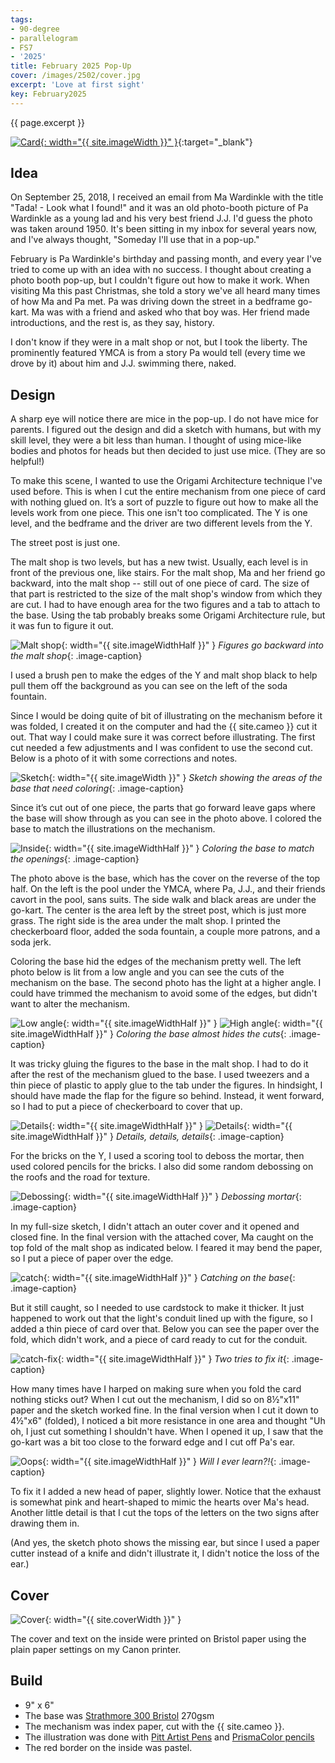 ```yaml
---
tags:
- 90-degree
- parallelogram
- FS7
- '2025'
title: February 2025 Pop-Up
cover: /images/2502/cover.jpg
excerpt: 'Love at first sight'
key: February2025
---
```

{{ page.excerpt }}

[![Card]({{site.baseurl}}/images/2502/popup.gif){: width="{{ site.imageWidth }}" }](/images/2502/popup.gif "Click to replay in a new tab"){:target="_blank"}

## Idea

On September 25, 2018, I received an email from Ma Wardinkle with the title "Tada! - Look what I found!" and it was an old photo-booth picture of Pa Wardinkle as a young lad and his very best friend J.J. I'd guess the photo was taken around 1950. It's been sitting in my inbox for several years now, and I've always thought, "Someday I'll use that in a pop-up."

February is Pa Wardinkle's birthday and passing month, and every year I've tried to come up with an idea with no success. I thought about creating a photo booth pop-up, but I couldn't figure out how to make it work. When visiting Ma this past Christmas, she told a story we've all heard many times of how Ma and Pa met. Pa was driving down the street in a bedframe go-kart. Ma was with a friend and asked who that boy was. Her friend made introductions, and the rest is, as they say, history.

I don't know if they were in a malt shop or not, but I took the liberty. The prominently featured YMCA is from a story Pa would tell (every time we drove by it) about him and J.J. swimming there, naked.

## Design

A sharp eye will notice there are mice in the pop-up. I do not have mice for parents. I figured out the design and did a sketch with humans, but with my skill level, they were a bit less than human. I thought of using mice-like bodies and photos for heads but then decided to just use mice. (They are so helpful!)

To make this scene, I wanted to use the Origami Architecture technique I've used before. This is when I cut the entire mechanism from one piece of card with nothing glued on. It’s a sort of puzzle to figure out how to make all the levels work from one piece. This one isn't too complicated. The Y is one level, and the bedframe and the driver are two different levels from the Y.

The street post is just one.

The malt shop is two levels, but has a new twist. Usually, each level is in front of the previous one, like stairs. For the malt shop, Ma and her friend go backward, into the malt shop -- still out of one piece of card. The size of that part is restricted to the size of the malt shop's window from which they are cut. I had to have enough area for the two figures and a tab to attach to the base. Using the tab probably breaks some Origami Architecture rule, but it was fun to figure it out.

![Malt shop]({{site.baseurl}}/images/2502/malt-shop.jpg){: width="{{ site.imageWidthHalf }}" }
_Figures go backward into the malt shop_{: .image-caption}

I used a brush pen to make the edges of the Y and malt shop black to help pull them off the background as you can see on the left of the soda fountain.

Since I would be doing quite of bit of illustrating on the mechanism before it was folded, I created it on the computer and had the {{ site.cameo }} cut it out. That way I could make sure it was correct before illustrating. The first cut needed a few adjustments and I was confident to use the second cut. Below is a photo of it with some corrections and notes.

![Sketch]({{site.baseurl}}/images/2502/sketch.jpg){: width="{{ site.imageWidth }}" }
_Sketch showing the areas of the base that need coloring_{: .image-caption}

Since it’s cut out of one piece, the parts that go forward leave gaps where the base will show through as you can see in the photo above. I colored the base to match the illustrations on the mechanism.

![Inside]({{site.baseurl}}/images/2502/inside.jpg){: width="{{ site.imageWidthHalf }}" }
_Coloring the base to match the openings_{: .image-caption}

The photo above is the base, which has the cover on the reverse of the top half. On the left is the pool under the YMCA, where Pa, J.J., and their friends cavort in the pool, sans suits. The side walk and black areas are under the go-kart. The center is the area left by the street post, which is just more grass. The right side is the area under the malt shop. I printed the checkerboard floor, added the soda fountain, a couple more patrons, and a soda jerk.

Coloring the base hid the edges of the mechanism pretty well. The left photo below is lit from a low angle and you can see the cuts of the mechanism on the base. The second photo has the light at a higher angle. I could have trimmed the mechanism to avoid some of the edges, but didn't want to alter the mechanism.

![Low angle]({{site.baseurl}}/images/2502/low-angle.jpg){: width="{{ site.imageWidthHalf }}" }
![High angle]({{site.baseurl}}/images/2502/high-angle.jpg){: width="{{ site.imageWidthHalf }}" }
_Coloring the base almost hides the cuts_{: .image-caption}

It was tricky gluing the figures to the base in the malt shop. I had to do it after the rest of the mechanism glued to the base. I used tweezers and a thin piece of plastic to apply glue to the tab under the figures. In hindsight, I should have made the flap for the figure so behind. Instead, it went forward, so I had to put a piece of checkerboard to cover that up.

![Details]({{site.baseurl}}/images/2502/details-1.jpg){: width="{{ site.imageWidthHalf }}" }
![Details]({{site.baseurl}}/images/2502/details-2.jpg){: width="{{ site.imageWidthHalf }}" }
_Details, details, details_{: .image-caption}

For the bricks on the Y, I used a scoring tool to deboss the mortar, then used colored pencils for the bricks. I also did some random debossing on the roofs and the road for texture.

![Debossing]({{site.baseurl}}/images/2502/debossing.jpg){: width="{{ site.imageWidthHalf }}" }
_Debossing mortar_{: .image-caption}

In my full-size sketch, I didn't attach an outer cover and it opened and closed fine. In the final version with the attached cover, Ma caught on the top fold of the malt shop as indicated below. I feared it may bend the paper, so I put a piece of paper over the edge.

![catch]({{site.baseurl}}/images/2502/catch.jpg){: width="{{ site.imageWidthHalf }}" }
_Catching on the base_{: .image-caption}

But it still caught, so I needed to use cardstock to make it thicker. It just happened to work out that the light's conduit lined up with the figure, so I added a thin piece of card over that. Below you can see the paper over the fold, which didn't work, and a piece of card ready to cut for the conduit.

![catch-fix]({{site.baseurl}}/images/2502/catch-fix-2.jpg){: width="{{ site.imageWidthHalf }}" }
_Two tries to fix it_{: .image-caption}

How many times have I harped on making sure when you fold the card nothing sticks out? When I cut out the mechanism, I did so on 8&frac12;"x11" paper and the sketch worked fine. In the final version when I cut it down to 4&frac12;"x6" (folded), I noticed a bit more resistance in one area and thought "Uh oh, I just cut something I shouldn't have. When I opened it up, I saw that the go-kart was a bit too close to the forward edge and I cut off Pa's ear.

![Oops]({{site.baseurl}}/images/2502/oops.jpg){: width="{{ site.imageWidthHalf }}" }
_Will I ever learn?!_{: .image-caption}

To fix it I added a new head of paper, slightly lower. Notice that the exhaust is somewhat pink and heart-shaped to mimic the hearts over Ma's head. Another little detail is that I cut the tops of the letters on the two signs after drawing them in.

(And yes, the sketch photo shows the missing ear, but since I used a paper cutter instead of a knife and didn't illustrate it, I didn't notice the loss of the ear.)

## Cover

![Cover]({{site.baseurl}}{{page.cover}}){: width="{{ site.coverWidth }}" }

The cover and text on the inside were printed on Bristol paper using the plain paper settings on my Canon printer.

## Build

- 9" x 6"
- The base was [Strathmore 300 Bristol](/supplies.html#strathmore-300-bristol) 270gsm
- The mechanism was index paper, cut with the {{ site.cameo }}.
- The illustration was done with [Pitt Artist Pens](/supplies.html#faber-castell-pitt-artist-pens) and [PrismaColor pencils](/supplies.html#prismacolor-colored-pencils)
- The red border on the inside was pastel.
